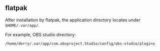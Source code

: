 ## flatpak

After installation by flatpak, the application directory locates under `$HOME/.var/app/`.

For example, OBS studio directory:

```bash
/home/derry/.var/app/com.obsproject.Studio/config/obs-studio/plugins
```

